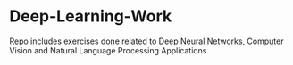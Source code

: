 # Deep-Learning-Work
Repo includes exercises done related to Deep Neural Networks, Computer Vision and Natural Language Processing Applications
